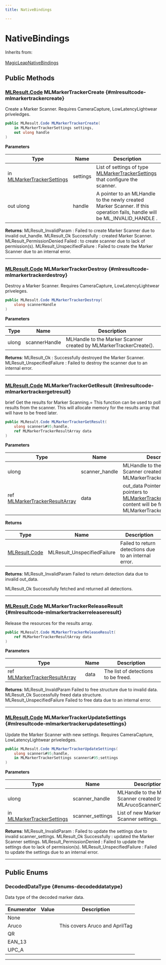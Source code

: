```yaml
---
title: NativeBindings

---
```


# NativeBindings







Inherits from: <br></br>[MagicLeapNativeBindings](/versioned_docs/version-14-Jun-2023/unity-api/api/UnityEngine.XR.MagicLeap.Native/MagicLeapNativeBindings/UnityEngine.XR.MagicLeap.Native.MagicLeapNativeBindings.md)




## Public Methods

### [MLResult.Code](/versioned_docs/version-14-Jun-2023/unity-api/api/UnityEngine.XR.MagicLeap/UnityEngine.XR.MagicLeap.MLResult.md#enums-code) MLMarkerTrackerCreate {#mlresultcode-mlmarkertrackercreate}

Create a Marker Scanner. Requires CameraCapture, LowLatencyLightwear priveledges. 

```csharp
public MLResult.Code MLMarkerTrackerCreate(
    in MLMarkerTrackerSettings settings,
    out ulong handle
)
```


**Parameters**

| Type | Name  | Description  | 
|--|--|--|
| in [MLMarkerTrackerSettings](/versioned_docs/version-14-Jun-2023/unity-api/api/UnityEngine.XR.MagicLeap/MLMarkerTracker/NativeBindings/UnityEngine.XR.MagicLeap.MLMarkerTracker.NativeBindings.MLMarkerTrackerSettings.md) |settings|List of settings of type  [MLMarkerTrackerSettings](/versioned_docs/version-14-Jun-2023/unity-api/api/UnityEngine.XR.MagicLeap/MLMarkerTracker/NativeBindings/UnityEngine.XR.MagicLeap.MLMarkerTracker.NativeBindings.MLMarkerTrackerSettings.md)  that configure the scanner. |
| out ulong |handle|A pointer to an   MLHandle   to the newly created Marker Scanner. If this operation fails, handle will be   ML&#95;INVALID&#95;HANDLE  . |






**Returns**:   MLResult&#95;InvalidParam  : Failed to create Marker Scanner due to invalid out&#95;handle.   MLResult&#95;Ok Successfully  : created Marker Scanner.   MLResult&#95;PermissionDenied Failed  : to create scanner due to lack of permission(s).   MLResult&#95;UnspecifiedFailure  : Failed to create the Marker Scanner due to an internal error. 



-----------

### [MLResult.Code](/versioned_docs/version-14-Jun-2023/unity-api/api/UnityEngine.XR.MagicLeap/UnityEngine.XR.MagicLeap.MLResult.md#enums-code) MLMarkerTrackerDestroy {#mlresultcode-mlmarkertrackerdestroy}

Destroy a Marker Scanner. Requires CameraCapture, LowLatencyLightwear priveleges. 

```csharp
public MLResult.Code MLMarkerTrackerDestroy(
    ulong scannerHandle
)
```


**Parameters**

| Type | Name  | Description  | 
|--|--|--|
| ulong |scannerHandle|MLHandle to the Marker Scanner created by MLMarkerTrackerCreate(). |






**Returns**:   MLResult&#95;Ok  : Successfully destroyed the Marker Scanner.
  MLResult&#95;UnspecifiedFailure  : Failed to destroy the scanner due to an internal error. 



-----------

### [MLResult.Code](/versioned_docs/version-14-Jun-2023/unity-api/api/UnityEngine.XR.MagicLeap/UnityEngine.XR.MagicLeap.MLResult.md#enums-code) MLMarkerTrackerGetResult {#mlresultcode-mlmarkertrackergetresult}

brief Get the results for Marker Scanning.= This function can be used to poll results from the scanner. This will allocate memory for the results array that will have to be freed later. 

```csharp
public MLResult.Code MLMarkerTrackerGetResult(
    ulong scanner&#95;handle,
    ref MLMarkerTrackerResultArray data
)
```


**Parameters**

| Type | Name  | Description  | 
|--|--|--|
| ulong |scanner&#95;handle|  MLHandle   to the Marker Scanner created by MLMarkerTrackerCreate(). |
| ref [MLMarkerTrackerResultArray](/versioned_docs/version-14-Jun-2023/unity-api/api/UnityEngine.XR.MagicLeap/MLMarkerTracker/NativeBindings/UnityEngine.XR.MagicLeap.MLMarkerTracker.NativeBindings.MLMarkerTrackerResultArray.md) |data|out&#95;data Pointer to an array of pointers to [MLMarkerTrackerResult](/versioned_docs/version-14-Jun-2023/unity-api/api/UnityEngine.XR.MagicLeap/MLMarkerTracker/NativeBindings/UnityEngine.XR.MagicLeap.MLMarkerTracker.NativeBindings.MLMarkerTrackerResult.md). The content will be freed by the MLMarkerTrackerReleaseResult. |



**Returns**

| Type | Name | Description | 
|--|--|--|
| [MLResult.Code](/versioned_docs/version-14-Jun-2023/unity-api/api/UnityEngine.XR.MagicLeap/UnityEngine.XR.MagicLeap.MLResult.md#enums-code) |MLResult&#95;UnspecifiedFailure|Failed to return detections due to an internal error. |




**Returns**: MLResult&#95;InvalidParam Failed to return detection data due to invalid out&#95;data. 

MLResult&#95;Ok Successfully fetched and returned all detections. 



-----------

### [MLResult.Code](/versioned_docs/version-14-Jun-2023/unity-api/api/UnityEngine.XR.MagicLeap/UnityEngine.XR.MagicLeap.MLResult.md#enums-code) MLMarkerTrackerReleaseResult {#mlresultcode-mlmarkertrackerreleaseresult}

Release the resources for the results array. 

```csharp
public MLResult.Code MLMarkerTrackerReleaseResult(
    ref MLMarkerTrackerResultArray data
)
```


**Parameters**

| Type | Name  | Description  | 
|--|--|--|
| ref [MLMarkerTrackerResultArray](/versioned_docs/version-14-Jun-2023/unity-api/api/UnityEngine.XR.MagicLeap/MLMarkerTracker/NativeBindings/UnityEngine.XR.MagicLeap.MLMarkerTracker.NativeBindings.MLMarkerTrackerResultArray.md) |data|The list of detections to be freed.|






**Returns**: MLResult&#95;InvaldParam Failed to free structure due to invalid data. MLResult&#95;Ok Successfully freed data structure. MLResult&#95;UnspecifiedFailure Failed to free data due to an internal error. 



-----------

### [MLResult.Code](/versioned_docs/version-14-Jun-2023/unity-api/api/UnityEngine.XR.MagicLeap/UnityEngine.XR.MagicLeap.MLResult.md#enums-code) MLMarkerTrackerUpdateSettings {#mlresultcode-mlmarkertrackerupdatesettings}

Update the Marker Scanner with new settings. Requires CameraCapture, LowLatencyLightwear priveledges. 

```csharp
public MLResult.Code MLMarkerTrackerUpdateSettings(
    ulong scanner&#95;handle,
    in MLMarkerTrackerSettings scanner&#95;settings
)
```


**Parameters**

| Type | Name  | Description  | 
|--|--|--|
| ulong |scanner&#95;handle|MLHandle to the Marker Scanner created by MLArucoScannerCreate(). |
| in [MLMarkerTrackerSettings](/versioned_docs/version-14-Jun-2023/unity-api/api/UnityEngine.XR.MagicLeap/MLMarkerTracker/NativeBindings/UnityEngine.XR.MagicLeap.MLMarkerTracker.NativeBindings.MLMarkerTrackerSettings.md) |scanner&#95;settings|List of new Marker Scanner settings. |






**Returns**:   MLResult&#95;InvalidParam  : Failed to update the settings due to invalid scanner&#95;settings.   MLResult&#95;Ok Successfully  : updated the Marker Scanner settings.   MLResult&#95;PermissionDenied  : Failed to update the settings due to lack of permission(s).   MLResult&#95;UnspecifiedFailure  : Failed to update the settings due to an internal error. 



-----------

## Public Enums

### DecodedDataType {#enums-decodeddatatype}

Data type of the decoded marker data. 

| Enumerator | Value | Description |
| ---------- | ----- | ----------- |
| None | |   |
| Aruco | | This covers Aruco and AprilTag   |
| QR | |   |
| EAN_13 | |   |
| UPC_A | |   |








-----------

